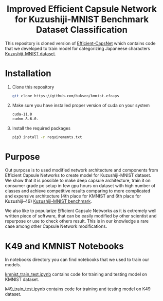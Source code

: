 <h1 align="center"> Improved Efficient Capsule Network for Kuzushiji-MNIST Benchmark Dataset Classification </h1>

This repository is cloned version of [Efficient-CapsNet](https://github.com/EscVM/Efficient-CapsNet) which contains code that we developed to train model
for categorizing Japaneese characters [Kuzushiji-MNIST dataset](https://github.com/rois-codh/kmnist). 



#  Installation

1. Clone this repository
   ```bash
   git clone https://github.com/bukson/kmnist-efcaps
   ```
2. Make sure you have installed proper version of cuda on your system
   ```bash
   cuda-11.8
   cudnn-8.6.0.
   ```
3. Install the required packages
   ```bash
   pip3 install -r requirements.txt
   ```

# Purpose

Out purpose is to used modified network architecture and components from Efficient Capsule Networks
to create model for Kuzushiji-MNIST dataset. We show that it is possible to make deep capsule architecture,
train it on consumer grade pc setup in few gpu hours on dataset with high number of classes and achieve
competitive results comparing to more complicated and expensive architecture (4th place for KMNIST and 6th place for Kuzushiji-49) [Kuzushiji-MNIST benchmark](https://paperswithcode.com/sota/image-classification-on-kuzushiji-mnist). 

We also like to popularize Efficient Capsule Networks as it is extremely well written piece
of software, that can be easily modified by other scientist and repurpose or use to check others result.
This is in our knowledge a rare case among other Capsule Network modifications.



# K49 and KMNIST Notebooks

In notebooks directory you can find notebooks that we used to train our models.

[kmnist_train_test.ipynb](notebooks%2Fkmnist%2Fkmnist_train_test.ipynb) contains code for training and testing model on KMNIST dataset.

[k49_train_test.ipynb](notebooks%2Fkmnist%2Fk49_train_test.ipynb) contains code for training and testing model on K49 dataset.

